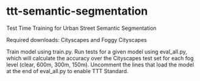# ttt-semantic-segmentation
Test Time Training for Urban Street Semantic Segmentation

Required downloads: Cityscapes and Foggy Cityscapes

Train model using train.py. Run tests for a given model using eval_all.py, which will calculate the accuracy over the Cityscapes test set for each fog level (clear, 600m, 300m, 150m). Uncomment the lines that load the model at the end of eval_all.py to enable TTT Standard.

